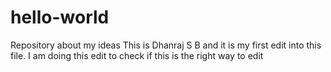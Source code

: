 # hello-world
Repository about my ideas
This is Dhanraj S B and it is my first edit into this file.
I am doing this edit to check if this is the right way to edit
